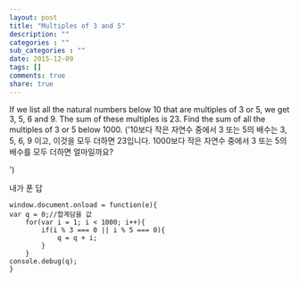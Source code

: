 ```yaml
---
layout: post
title: "Multiples of 3 and 5"
description: ""
categories : ""
sub_categories : ""
date: 2015-12-09
tags: []
comments: true
share: true
---
```


If we list all the natural numbers below 10 that are multiples of 3 or 5, we
get 3, 5, 6 and 9. The sum of these multiples is 23. Find the sum of all the
multiples of 3 or 5 below 1000. ('10보다 작은 자연수 중에서 3 또는 5의 배수는 3, 5, 6, 9 이고,
이것을 모두 더하면 23입니다. 1000보다 작은 자연수 중에서 3 또는 5의 배수를 모두 더하면 얼마일까요?

')

  

내가 푼 답

  

    window.document.onload = function(e){
    var q = 0;//합계담을 값
        for(var i = 1; i < 1000; i++){
            if(i % 3 === 0 || i % 5 === 0){
                q = q + i;
            }
        }
    console.debug(q);
    }

  


